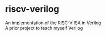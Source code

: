 # riscv-verilog
An implementation of the RISC-V ISA in Verilog <br/>
A prior project to teach myself Verilog 
